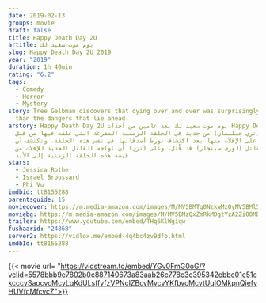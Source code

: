 ```yaml
---
date: 2019-02-13
groups: movie
draft: false
title: Happy Death Day 2U
artitle: يوم موت سعيد لك
slug: Happy Death Day 2U 2019
year: "2019"
duration: 1h 40min
rating: "6.2"
tags:
  - Comedy
  - Horror
  - Mystery
story: Tree Gelbman discovers that dying over and over was surprisingly easier
  than the dangers that lie ahead.
arstory: Happy Death Day 2U يوم موت سعيد لك بعد عامين من أحداث Happy Death Day،
  تدخل (تري جيلبمان) من جديد في الحلقة الزمنية المفرغة التي عَلقت فيها من قبل
  وتصر على اﻹفلات منها بعد اكتشاف تورط أصدقائها في نفس هذه الحلقة، وتكتشف أن
  القاتل (لوري سبنجلر) قد قُتل، وعلى (تري) أن تواجه القاتل الجديد للإفلات من
  قبضة هذه الحلقة الزمنية إلى اﻷبد.
stars:
  - Jessica Rothe
  - Israel Broussard
  - Phi Vu
imdbid: tt8155288
parentsguide: 15
moviecover: https://m.media-amazon.com/images/M/MV5BMTg0NzkwMzQyMV5BMl5BanBnXkFtZTgwNDcxMTMyNzM@._V1_UX182_CR0,0,182,268_AL_.jpg
moviebg: https://m.media-amazon.com/images/M/MV5BMzQxZmRkMDgtYzA2Zi00MDYwLWI4NTItYjQ4OTQ2NWZjOGQyXkEyXkFqcGdeQXVyNjQ4ODE4MzQ@._V1_SX1777_CR0,0,1777,740_AL_.jpg
trailer: https://www.youtube.com/embed/THq6KlWgiqw
fushaarid: "24868"
server2: https://vidlox.me/embed-4q4bc4zv9dfb.html
imdbId: tt8155288
---
```


{{< movie url= "https://vidstream.to/embed/YGv0FmG0oG/?vclid=5578bbb9e7802b0c887140673a83aab26c778c3c395342ebbc01e51ekcccvSaocvcMcvLqKdULsffvfzVPNcIZBcvMvcvYKfbvcMcvtUqIOMkpnQiefvHUVfcMfcvcZ">}}
